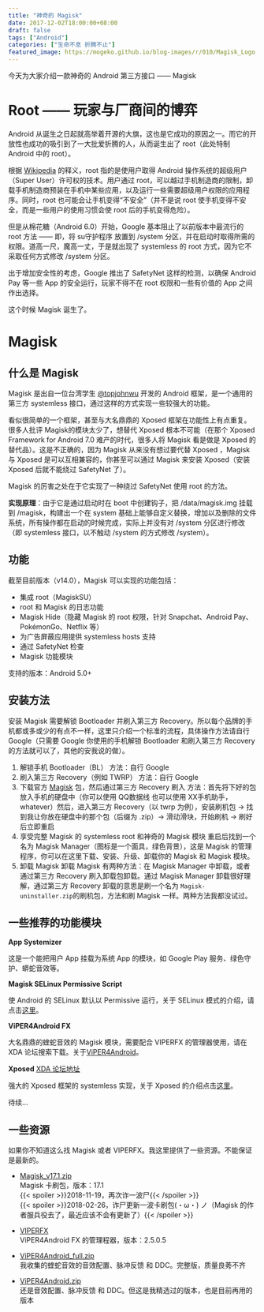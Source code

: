 ```yaml
---
title: "神奇的 Magisk"
date: 2017-12-02T18:00:00+08:00
draft: false
tags: ["Android"]
categories: ["生命不息 折腾不止"]
featured_image: https://mogeko.github.io/blog-images/r/010/Magisk_Logo.png
---
```


今天为大家介绍一款神奇的 Android 第三方接口 —— Magisk

# Root —— 玩家与厂商间的博弈

Android 从诞生之日起就高举着开源的大旗，这也是它成功的原因之一。而它的开放性也成功的吸引到了一大批爱折腾的人，从而诞生出了 root（此处特制 Android 中的 root）。

根据 [Wikipedia](https://zh.wikipedia.org/wiki/Root#.E8.A8.88.E7.AE.97.E6.A9.9F.E6.87.89.E7.94.A8) 的释义，root 指的是使用户取得 Android 操作系统的超级用户（Super User）许可权的技术。用户通过 root，可以越过手机制造商的限制，卸载手机制造商预装在手机中某些应用，以及运行一些需要超级用户权限的应用程序。同时，root 也可能会让手机变得“不安全”（并不是说 root 使手机变得不安全，而是一些用户的使用习惯会使 root 后的手机变得危险）。

但是从棉花糖（Android 6.0）开始，Google 基本阻止了以前版本中最流行的 root 方法 —— 即，将 su守护程序 放置到 /system 分区，并在启动时取得所需的权限。道高一尺，魔高一丈，于是就出现了 systemless 的 root 方式，因为它不采取任何方式修改 /system 分区。

出于增加安全性的考虑，Google 推出了 SafetyNet 这样的检测，以确保 Android Pay 等一些 App 的安全运行，玩家不得不在 root 权限和一些有价值的 App 之间作出选择。

这个时候 Magisk 诞生了。

<!-- more -->

# Magisk

## 什么是 Magisk

Magisk 是出自一位台湾学生 [@topjohnwu](https://forum.xda-developers.com/member.php?u=4470081) 开发的 Android 框架，是一个通用的第三方 systemless 接口，通过这样的方式实现一些较强大的功能。

看似很简单的一个框架，甚至与大名鼎鼎的 Xposed 框架在功能性上有点重复。很多人批评 Magisk的模块太少了，想替代 Xposed 根本不可能（在那个 Xposed Framework for Android 7.0 难产的时代，很多人将 Magisk 看是做是 Xposed 的替代品）。这是不正确的，因为 Magisk 从来没有想过要代替 Xposed ，Magisk 与 Xposed 是可以互相兼容的，你甚至可以通过 Magisk 来安装 Xposed（安装 Xposed 后就不能绕过 SafetyNet 了）。

Magisk 的厉害之处在于它实现了一种绕过 SafetyNet 使用 root 的方法。

**实现原理**：由于它是通过启动时在 boot 中创建钩子，把 /data/magisk.img 挂载到 /magisk，构建出一个在 system 基础上能够自定义替换，增加以及删除的文件系统，所有操作都在启动的时候完成，实际上并没有对 /system 分区进行修改（即 systemless 接口，以不触动 /system 的方式修改 /system）。

## 功能

截至目前版本（v14.0），Magisk 可以实现的功能包括：

- 集成 root（MagiskSU）
- root 和 Magisk 的日志功能
- Magisk Hide（隐藏 Magisk 的 root 权限，针对 Snapchat、Android Pay、PokémonGo、Netflix 等）
- 为广告屏蔽应用提供 systemless hosts 支持
- 通过 SafetyNet 检查
- Magisk 功能模块

支持的版本：Android 5.0+

## 安装方法

安装 Magisk 需要解锁 Bootloader 并刷入第三方 Recovery。所以每个品牌的手机都或多或少的有点不一样，这里只介绍一个标准的流程，具体操作方法请自行 Google（只需要 Google 你使用的手机解锁 Bootloader 和刷入第三方 Recovery 的方法就可以了，其他的安我说的做）。

1. 解锁手机 Bootloader（BL）
   方法：自行 Google
2. 刷入第三方 Recovery（例如 TWRP）
   方法：自行 Google
3. 下载官方 [Magisk](https://forum.xda-developers.com/apps/magisk) 包，然后通过第三方 Recovery 刷入
   方法：首先将下好的包放入手机的硬盘中（你可以使用 QQ数据线 也可以使用 XX手机助手，whatever）然后，进入第三方 Recovery（以 twrp 为例），安装刷机包 -> 找到我让你放在硬盘中的那个包（后缀为 .zip）-> 滑动滑块，开始刷机 -> 刷好后立即重启
4. 享受完整 Magisk 的 systemless root 和神奇的 Magisk 模块
   重启后找到一个名为 Magisk Manager（图标是一个面具，绿色背景），这是 Magisk 的管理程序，你可以在这里下载、安装、升级、卸载你的 Magisk 和 Magisk 模块。
5. 卸载 Magisk
   卸载 Magisk 有两种方法：在 Magisk Manager 中卸载，或者通过第三方 Recovery 刷入卸载包卸载。通过 Magisk Manager 卸载很好理解，通过第三方 Recovery 卸载的意思是刷一个名为 `Magisk-uninstaller.zip`的刷机包，方法和刷 Magisk 一样。两种方法我都没试过。

## 一些推荐的功能模块

**App Systemizer**

这是一个能把用户 App 挂载为系统 App 的模块，如 Google Play 服务、绿色守护、蟒蛇音效等。

**Magisk SELinux Permissive Script**

使 Android 的 SELinux 默认以 Permissive 运行，关于 SELinux 模式的介绍，请点击[这里](https://cn.apkjam.com/selinux.html)。

**ViPER4Android FX**

大名鼎鼎的蝰蛇音效的 Magisk 模块，需要配合 VIPERFX 的管理器使用，请在 XDA 论坛搜索下载。关于[ViPER4Android](https://baike.baidu.com/item/ViPER4Android/8815475)。

**Xposed** [XDA 论坛地址](https://forum.xda-developers.com/xposed/unofficial-systemless-xposed-t3388268)

强大的 Xposed 框架的 systemless 实现，关于 Xposed 的介绍点击[这里](https://cn.apkjam.com/xposed.html)。

待续…

## 一些资源

如果你不知道这么找 Magisk 或者 VIPERFX。我这里提供了一些资源。不能保证是最新的。

- [Magisk_v17.1.zip](https://github.com/topjohnwu/Magisk/releases/download/v17.1/Magisk-v17.1.zip)  
Magisk 卡刷包，版本：17.1  
{{< spoiler >}}2018-11-19，再次诈一波尸{{< /spoiler >}}  
{{< spoiler >}}2018-02-26，诈尸更新一波卡刷包(・ω・) ノ（Magisk 的作者服兵役去了，最近应该不会有更新了）{{< /spoiler >}}

- [VIPERFX](https://github.com/Mogeko/blog-commits/releases/download/010/com.audlabs.viperfx_2.5.0.5.apk)  
ViPER4Android FX 的管理程器，版本：2.5.0.5

- [ViPER4Android_full.zip](https://github.com/Mogeko/blog-commits/releases/download/010/ViPER4Android_full.zip)  
我收集的蝰蛇音效的音效配置、脉冲反馈 和 DDC。完整版，质量良莠不齐

- [ViPER4Android.zip](https://github.com/Mogeko/blog-commits/releases/download/010/ViPER4Android.zip)  
还是音效配置、脉冲反馈 和 DDC。但这是我精选过的版本，也是目前再用的版本
